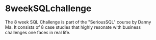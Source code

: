 # 8weekSQLchallenge
The 8 week SQL Challenge is part of the "SeriousSQL" course by Danny Ma. It consists of 8 case studies that highly resonate with business challenges one faces in real life.
